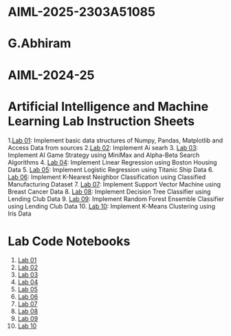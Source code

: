# AIML-2025-2303A51085
# G.Abhiram
# AIML-2024-25
# Artificial Intelligence and Machine Learning Lab Instruction Sheets
1.[Lab 01](https://github.com/2303A51087/AIML-2025/blob/main/Lab_1_AIML.ipynb): Implement basic data structures of Numpy, Pandas, Matplotlib and Access Data from sources
2.[Lab 02](https://github.com/2303A51087/AIML-2025/blob/main/Lab02_AIML.ipynb): Implement Ai searh
3. [Lab 03](https://github.com/2303A51087/AIML-2025/blob/main/lab3_AIML.ipynb): Implement AI Game Strategy using MiniMax and Alpha-Beta Search Algorithms
4. [Lab 04](https://github.com/2303A51087/AIML-2025/blob/main/Lab04_AIML.ipynb): Implement Linear Regression using Boston Housing Data
5. [Lab 05](https://github.com/2303A51087/AIML-2025/blob/main/Lab_05_Aiml.ipynb): Implement Logistic Regression using Titanic Ship Data
6. [Lab 06](): Implement K-Nearest Neighbor Classification using Classified Manufacturing Dataset
7. [Lab 07](): Implement Support Vector Machine using Breast Cancer Data
8. [Lab 08](): Implement Decision Tree Classifier using Lending Club Data
9. [Lab 09](): Implement Random Forest Ensemble Classifier using Lending Club Data
10. [Lab 10](): Implement K-Means Clustering using Iris Data


# Lab Code Notebooks
1. [Lab 01]()
2. [Lab 02]()
3. [Lab 03]()
4. [Lab 04]()
5. [Lab 05]()
6. [Lab 06]()
7. [Lab 07]()
8. [Lab 08]()
9. [Lab 09]()
10. [Lab 10]()
    
